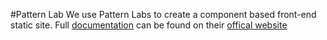 #Pattern Lab
We use Pattern Labs to create a component based front-end static site. Full [documentation](http://patternlab.io/docs/index.html) can be found on their [offical website](http://patternlab.io/)

